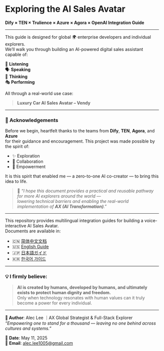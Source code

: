 # Exploring the AI Sales Avatar  
**Dify × TEN × Trulience × Azure × Agora × OpenAI Integration Guide**

---

This guide is designed for global 🌍 enterprise developers and individual explorers.  
We’ll walk you through building an AI-powered digital sales assistant capable of:

🧠 **Listening**  
🗣️ **Speaking**  
🤖 **Thinking**  
🎭 **Performing**

All through a real-world use case:  
> **Luxury Car AI Sales Avatar – Vendy**

---

### 🙏 Acknowledgements  
Before we begin, heartfelt thanks to the teams from **Dify**, **TEN**, **Agora**, and **Azure**  
for their guidance and encouragement. This project was made possible by the spirit of:

- ✨ Exploration  
- 🤝 Collaboration  
- 🚀 Empowerment  

It is this spirit that enabled me — a zero-to-one AI co-creator — to bring this idea to life.

> 💬 _“I hope this document provides a practical and reusable pathway for more AI explorers around the world —  
lowering technical barriers and enabling the real-world implementation of **AX (AI Transformation)**.”_

---

This repository provides multilingual integration guides for building a voice-interactive AI Sales Avatar.  
Documents are available in:

- 🇨🇳 [简体中文文档](./build-AISalesAvatarCN.md)
- 🇺🇸 [English Guide](./build-AISalesAvatarEN.md)
- 🇯🇵 [日本語ガイド](./build-aisalesavatarJP.md)
- 🇰🇷 [한국어 가이드](./build-aisalesAvatarKR.md)

---

### 💡 I firmly believe:

> **AI is created by humans, developed by humans, and ultimately exists to protect human dignity and freedom.**  
Only when technology resonates with human values can it truly become a power for every individual.

---

**👤 Author**: Alec Lee ｜AX Global Strategist & Full-Stack Explorer  
_“Empowering one to stand for a thousand — leaving no one behind across cultures and systems.”_  

📅 **Date**: May 11, 2025  
📧 **Email**: [alec.lee1005@gmail.com](mailto:alec.lee1005@gmail.com)

